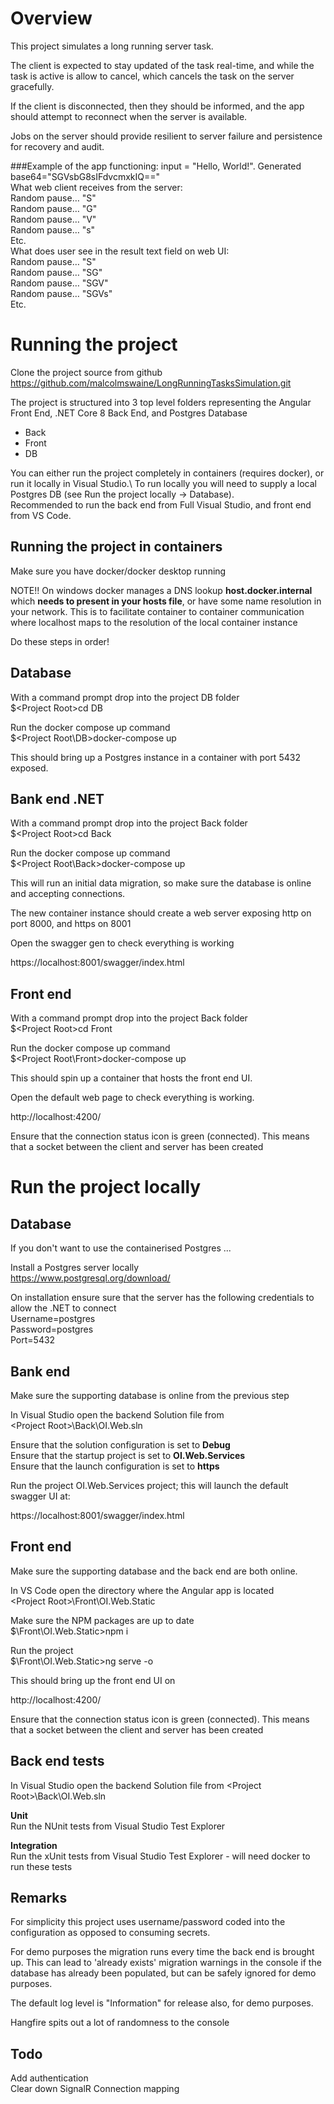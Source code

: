   

# Overview

This project simulates a long running server task.

The client is expected to stay updated of the task real-time, and while the task is active is allow to cancel, which cancels the task on the server gracefully.

If the client is disconnected, then they should be informed, and the app should attempt to reconnect when the server is available.

Jobs on the server should provide resilient to server failure and persistence for recovery and audit.


###Example of the app functioning:
input = "Hello, World!". Generated base64="SGVsbG8sIFdvcmxkIQ=="\
What web client receives from the server:\
Random pause… "S"\
Random pause… "G"\
Random pause… "V"\
Random pause… "s"\
Etc.\
What does user see in the result text field on web UI:\
Random pause… "S"\
Random pause… "SG"\
Random pause… "SGV"\
Random pause… "SGVs"\
Etc.

# Running the project
  
Clone the project source from github
https://github.com/malcolmswaine/LongRunningTasksSimulation.git

The project is structured into 3 top level folders representing the Angular Front End, .NET Core 8 Back End, and Postgres Database

- Back
- Front
- DB

You can either run the project completely in containers (requires docker), or run it locally in Visual Studio.\ 
To run locally you will need to supply a local Postgres DB (see Run the project locally -> Database).\
Recommended to run the back end from Full Visual Studio, and front end from VS Code.

## Running the project in containers

Make sure you have docker/docker desktop running

NOTE!!
On windows docker manages a DNS lookup **host.docker.internal** which **needs to present
in your hosts file**, or have some name resolution in your network. This is to
facilitate container to container communication where localhost maps to the 
resolution of the local container instance

Do these steps in order!

## Database

With a command prompt drop into the project DB folder\
  $\<Project Root\>cd DB

Run the docker compose up command\
$\<Project Root\DB\>docker-compose up

This should bring up a Postgres instance in a container with port 5432 exposed.
 
## Bank end .NET

With a command prompt drop into the project Back folder\
  $\<Project Root\>cd Back
  
Run the docker compose up command\
$\<Project Root\Back\>docker-compose up

This will run an initial data migration, so make sure the database is online and accepting connections.

The new container instance should create a web server exposing http on port 8000, and https on 8001

Open the swagger gen to check everything is working 

https://localhost:8001/swagger/index.html

## Front end

With a command prompt drop into the project Back folder\
  $\<Project Root\>cd Front
  
Run the docker compose up command\
$\<Project Root\Front\>docker-compose up
  
This should spin up a container that hosts the front end UI.

Open the default web page to check everything is working.

http://localhost:4200/

Ensure that the connection status icon is green (connected). This means that a socket between the client
and server has been created

  
  

# Run the project locally


## Database
If you don't want to use the containerised Postgres ...

Install a Postgres server locally\
https://www.postgresql.org/download/

On installation ensure sure that the server has the following credentials to allow the .NET to connect\
Username=postgres\
Password=postgres\
Port=5432

## Bank end
Make sure the supporting database is online from the previous step

In Visual Studio open the backend Solution file from\
\<Project Root>\Back\OI.Web.sln

Ensure that the solution configuration is set to **Debug**\
Ensure that the startup project is set to **OI.Web.Services**\
Ensure that the launch configuration is set to **https**

Run the project OI.Web.Services project; this will launch the default swagger UI at:

https://localhost:8001/swagger/index.html

## Front end
Make sure the supporting database and the back end are both online.

In VS Code open the directory where the Angular app is located\
\<Project Root>\Front\OI.Web.Static

Make sure the NPM packages are up to date\
$<Project Root>\Front\OI.Web.Static>npm i
  
Run the project\
$<Project Root>\Front\OI.Web.Static>ng serve -o

This should bring up the front end UI on

http://localhost:4200/

Ensure that the connection status icon is green (connected). This means that a socket between the client
and server has been created
  
  

## Back end tests

In Visual Studio open the backend Solution file from
\<Project Root>\Back\OI.Web.sln

**Unit**\
Run the NUnit tests from Visual Studio Test Explorer

**Integration**\
Run the xUnit tests from Visual Studio Test Explorer - will need docker to run these tests

  
  

## Remarks
For simplicity this project uses username/password coded into the configuration as opposed to consuming secrets.

For demo purposes the migration runs every time the back end is brought up. This can lead to 'already exists' migration warnings in the console if the database has already been populated, but can be safely ignored for demo purposes.

The default log level is "Information" for release also, for demo purposes.

Hangfire spits out a lot of randomness to the console

## Todo

Add authentication\
Clear down SignalR Connection mapping 
